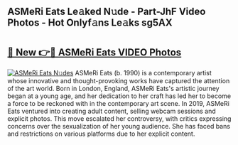 ## ASMeRi Eats Le𝚊ked N𝚞de - Part-JhF Video Photos - Hot Onlyf𝚊ns Le𝚊ks sg5AX

# <h2><a href="http://ab28966.deff.icu/?id=ASMeRi+Eats">🔗 New 👉🔴 ASMeRi Eats VIDEO Photos</a></h2>

[![ASMeRi Eats N𝚞des](https://i.imgur.com/rIISA9y.gif)](http://ab28966.deff.icu/?id=ASMeRi+Eats)
ASMeRi Eats (b. 1990) is a contemporary artist whose innovative and thought-provoking works have captured the attention of the art world. Born in London, England, ASMeRi Eats's artistic journey began at a young age, and her dedication to her craft has led her to become a force to be reckoned with in the contemporary art scene. In 2019, ASMeRi Eats ventured into creating adult content, selling webcam sessions and explicit photos. This move escalated her controversy, with critics expressing concerns over the sexualization of her young audience. She has faced bans and restrictions on various platforms due to her explicit content.
